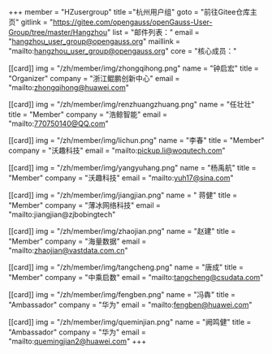 ﻿+++
member = "HZusergroup"
title ="杭州用户组"
goto = "前往Gitee仓库主页"
gitlink = "https://gitee.com/opengauss/openGauss-User-Group/tree/master/Hangzhou"
list = "邮件列表："
email = "hangzhou_user_group@opengauss.org"
maillink = "mailto:hangzhou_user_group@opengauss.org"
core = "核心成员："


[[card]]
img = "/zh/member/img/zhongqihong.png"
name = "钟启宏"
title = "Organizer"
company = "浙江鲲鹏创新中心"
email = "mailto:zhongqihong@huawei.com"

[[card]]
img = "/zh/member/img/renzhuangzhuang.png"
name = "任壮壮"
title = "Member"
company = "浩鲸智能"
email = "mailto:770750140@QQ.com"

[[card]]
img = "/zh/member/img/lichun.png"
name = "李春"
title = "Member"
company = "沃趣科技"
email = "mailto:pickup.li@woqutech.com"


[[card]]
img = "/zh/member/img/yangyuhang.png"
name = "杨禹航"
title = "Member"
company = "沃趣科技"
email = "mailto:yuh17@sina.com"

[[card]]
img = "/zh/member/img/jiangjian.png"
name = " 蒋健"
title = "Member"
company = "薄冰网络科技"
email = "mailto:jiangjian@zjbobingtech"

[[card]]
img = "/zh/member/img/zhaojian.png"
name = "赵建"
title = "Member"
company = "海量数据"
email = "mailto:zhaojian@vastdata.com.cn"

[[card]]
img = "/zh/member/img/tangcheng.png"
name = "唐成"
title = "Member"
company = "中乘启数"
email = "mailto:tangcheng@csudata.com"


[[card]]
img = "/zh/member/img/fengben.png"
name = "冯犇"
title = "Ambassador"
company = "华为"
email = "mailto:fengben@huawei.com"

[[card]]
img = "/zh/member/img/queminjian.png"
name = "阙鸣健"
title = "Ambassador"
company = "华为"
email = "mailto:quemingjian2@huawei.com"
+++